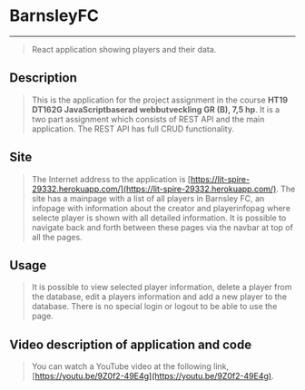 # **BarnsleyFC**
-------
> React application showing players and their data.

## Description
> This is the application for the project assignment in the course **HT19 DT162G JavaScriptbaserad webbutveckling GR (B), 7,5 hp**. It is a two part assignment which consists of REST API and the main application. The REST API has full CRUD functionality.

## Site
> The Internet address to the application is [https://lit-spire-29332.herokuapp.com/](https://lit-spire-29332.herokuapp.com/). The site has a mainpage with a list of all players in Barnsley FC, an infopage with information about the creator and playerinfopag where selecte player is shown with all detailed information. It is possible to navigate back and forth between these pages via the navbar at top of all the pages.

## Usage
> It is possible to view selected player information, delete a player from the database, edit a players information and add a new player to the database. There is no special login or logout to be able to use the page.

## Video description of application and code
> You can watch a YouTube video at the following link, [https://youtu.be/9Z0f2-49E4g](https://youtu.be/9Z0f2-49E4g).
